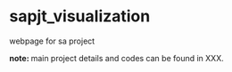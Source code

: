# sapjt_visualization
webpage for sa project

<b> note: </b> main project details and codes can be found in XXX. 
